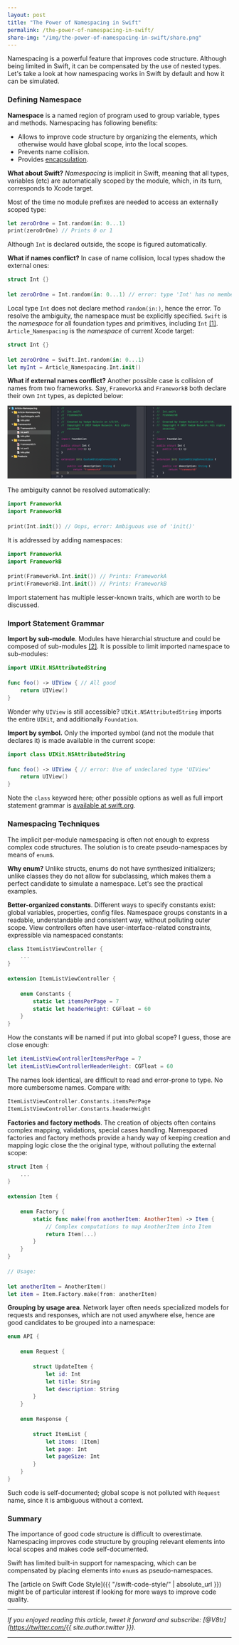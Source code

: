 ```yaml
---
layout: post
title: "The Power of Namespacing in Swift"
permalink: /the-power-of-namespacing-in-swift/
share-img: "/img/the-power-of-namespacing-in-swift/share.png"
---
```


Namespacing is a powerful feature that improves code structure. Although being limited in Swift, it can be compensated by the use of nested types. Let's take a look at how namespacing works in Swift by default and how it can be simulated.

### Defining Namespace

**Namespace** is a named region of program used to group variable, types and methods. Namespacing has following benefits:
- Allows to improve code structure by organizing the elements, which otherwise would have global scope, into the local scopes. 
- Prevents name collision.
- Provides [encapsulation](https://en.wikipedia.org/wiki/Encapsulation_(computer_programming)).

**What about Swift?** *Namespacing* is implicit in Swift, meaning that all types, variables (etc) are automatically scoped by the module, which, in its turn, corresponds to Xcode target.

Most of the time no module prefixes are needed to access an externally scoped type:

```swift
let zeroOrOne = Int.random(in: 0...1)
print(zeroOrOne) // Prints 0 or 1
```
Although `Int` is declared outside, the scope is figured automatically.

**What if names conflict?** In case of name collision, local types shadow the external ones:

```swift
struct Int {}

let zeroOrOne = Int.random(in: 0...1) // error: type 'Int' has no member 'random'
```

Local type `Int` does not declare method `random(in:)`, hence the error. To resolve the ambiguity, the namespace must be explicitly specified. `Swift` is the *namespace* for all foundation types and primitives, including `Int` [[1]](https://github.com/apple/swift-corelibs-foundation). `Article_Namespacing` is the *namespace* of current Xcode target: 

```swift
struct Int {}

let zeroOrOne = Swift.Int.random(in: 0...1)
let myInt = Article_Namespacing.Int.init()
```

**What if external names conflict?** Another possible case is collision of names from two frameworks. Say, `FrameworkA` and `FrameworkB` both declare their own `Int` types, as depicted below:

<p align="center">
    <a href="{{ "/img/the-power-of-namespacing-in-swift/name-collision.png" | absolute_url }}">
        <img src="/img/the-power-of-namespacing-in-swift/name-collision.png" alt="The Power of Namespacing in Swift"/>
    </a>
</p>

The ambiguity cannot be resolved automatically:

```swift
import FrameworkA
import FrameworkB

print(Int.init()) // Oops, error: Ambiguous use of 'init()'
```

It is addressed by adding namespaces:

```swift
import FrameworkA
import FrameworkB

print(FrameworkA.Int.init()) // Prints: FrameworkA
print(FrameworkB.Int.init()) // Prints: FrameworkB
```

Import statement has multiple lesser-known traits, which are worth to be discussed.

### Import Statement Grammar

**Import by sub-module**. Modules have hierarchial structure and could be composed of sub-modules [[2]](https://clang.llvm.org/docs/Modules.html#introduction). It is possible to limit imported namespace to sub-modules:

```swift
import UIKit.NSAttributedString

func foo() -> UIView { // All good
    return UIView()
}
```

Wonder why `UIView` is still accessible? `UIKit.NSAttributedString` imports the entire `UIKit`, and additionally `Foundation`.

**Import by symbol.** Only the imported symbol (and not the module that declares it) is made available in the current scope:

```swift
import class UIKit.NSAttributedString

func foo() -> UIView { // error: Use of undeclared type 'UIView'
    return UIView()
}
```

Note the `class` keyword here; other possible options as well as full import statement grammar is [available at swift.org](https://docs.swift.org/swift-book/ReferenceManual/Declarations.html#grammar_import-path-identifier).

### Namespacing Techniques

The implicit per-module namespacing is often not enough to express complex code structures. The solution is to create pseudo-namespaces by means of `enum`s.

**Why enum?** Unlike structs, enums do not have synthesized initializers; unlike classes they do not allow for subclassing, which makes them a perfect candidate to simulate a namespace. Let's see the practical examples.

**Better-organized constants**. Different ways to specify constants exist: global variables, properties, config files. Namespace groups constants in a readable, understandable and consistent way, without polluting outer scope. View controllers often have user-interface-related constraints, expressible via namespaced constants:

```swift
class ItemListViewController {
    ...
}

extension ItemListViewController {

    enum Constants {
        static let itemsPerPage = 7
        static let headerHeight: CGFloat = 60
    }
}
```

How the constants will be named if put into global scope? I guess, those are close enough: 

```swift
let itemListViewControllerItemsPerPage = 7
let itemListViewControllerHeaderHeight: CGFloat = 60
```

The names look identical, are difficult to read and error-prone to type. No more cumbersome names. Compare with: 

```swift
ItemListViewController.Constants.itemsPerPage
ItemListViewController.Constants.headerHeight
```

**Factories and factory methods**. The creation of objects often contains complex mapping, validations, special cases handling. Namespaced factories and factory methods provide a handy way of keeping creation and mapping logic close the the original type, without polluting the external scope:

```swift
struct Item {
    ...
}

extension Item {

    enum Factory {
        static func make(from anotherItem: AnotherItem) -> Item {
            // Complex computations to map AnotherItem into Item
            return Item(...)
        }
    }
}

// Usage:

let anotherItem = AnotherItem()
let item = Item.Factory.make(from: anotherItem)
```

**Grouping by usage area**. Network layer often needs specialized models for requests and responses, which are not used anywhere else, hence are good candidates to be grouped into a namespace:

```swift
enum API {

    enum Request {

        struct UpdateItem {
            let id: Int
            let title: String
            let description: String
        }
    }

    enum Response {

        struct ItemList {
            let items: [Item]
            let page: Int
            let pageSize: Int
        }
    }
}
```
Such code is self-documented; global scope is not polluted with `Request` name, since it is ambiguous without a context.

### Summary

The importance of good code structure is difficult to overestimate. Namespacing improves code structure by grouping relevant elements into local scopes and makes code self-documented.

Swift has limited built-in support for namespacing, which can be compensated by placing elements into `enum`s as pseudo-namespaces.

The [article on Swift Code Style]({{ "/swift-code-style/" | absolute_url }}) might be of particular interest if looking for more ways to improve code quality.

---

*If you enjoyed reading this article, tweet it forward and subscribe: [@V8tr](https://twitter.com/{{ site.author.twitter }}).*

---